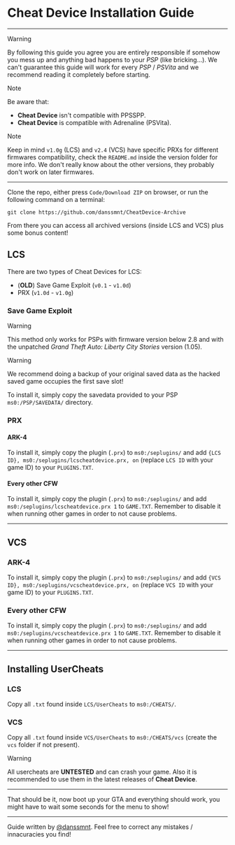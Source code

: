 # Cheat Device Installation Guide

---

> [!WARNING]
> By following this guide you agree you are entirely responsible if somehow you mess up and anything bad happens to your _PSP_ (like bricking...). We can't guarantee this guide will work for every _PSP_ / _PSVita_ and we recommend reading it completely before starting.


> [!NOTE]
> Be aware that:
> - **Cheat Device** isn't compatible with PPSSPP.
> - **Cheat Device** is compatible with Adrenaline (PSVita).

> [!NOTE]
> Keep in mind `v1.0g` (LCS) and `v2.4` (VCS) have specific PRXs for different firmwares compatibility, check the `README.md` inside the version folder for more info.
> We don't really know about the other versions, they probably don't work on later firmwares.

---

Clone the repo, either press `Code/Download ZIP` on browser, or run the following command on a terminal: 
```
git clone https://github.com/danssmnt/CheatDevice-Archive
```

From there you can access all archived versions (inside LCS and VCS) plus some bonus content!

## LCS
There are two types of Cheat Devices for LCS:
 - (**OLD**) Save Game Exploit (``v0.1`` - ``v1.0d``)
 - PRX (``v1.0d`` - ``v1.0g``)
 
### Save Game Exploit
> [!WARNING]
> This method only works for PSPs with firmware version below 2.8 and with the unpatched _Grand Theft Auto: Liberty City Stories_ version (1.05).

> [!WARNING]
> We recommend doing a backup of your original saved data as the hacked saved game occupies the first save slot!

To install it, simply copy the savedata provided to your PSP ``ms0:/PSP/SAVEDATA/`` directory.

### PRX
#### ARK-4
To install it, simply copy the plugin (`.prx`) to `ms0:/seplugins/` and add `{LCS ID}, ms0:/seplugins/lcscheatdevice.prx, on` (replace `LCS ID` with your game ID) to your `PLUGINS.TXT`.

#### Every other CFW
To install it, simply copy the plugin (`.prx`) to `ms0:/seplugins/` and add `ms0:/seplugins/lcscheatdevice.prx 1` to `GAME.TXT`.
Remember to disable it when running other games in order to not cause problems.

---

## VCS
### ARK-4
To install it, simply copy the plugin (`.prx`) to `ms0:/seplugins/` and add `{VCS ID}, ms0:/seplugins/vcscheatdevice.prx, on` (replace `VCS ID` with your game ID) to your `PLUGINS.TXT`.

### Every other CFW
To install it, simply copy the plugin (`.prx`) to `ms0:/seplugins/` and add `ms0:/seplugins/vcscheatdevice.prx 1` to `GAME.TXT`.
Remember to disable it when running other games in order to not cause problems.

---

## Installing UserCheats

### LCS
Copy all `.txt` found inside `LCS/UserCheats` to `ms0:/CHEATS/`.

### VCS
Copy all `.txt` found inside `VCS/UserCheats` to `ms0:/CHEATS/vcs` (create the `vcs` folder if not present).

> [!WARNING]
> All usercheats are **UNTESTED** and can crash your game.
> Also it is recommended to use them in the latest releases of **Cheat Device**.

---

That should be it, now boot up your GTA and everything should work, you might have to wait some seconds for the menu to show! 

---

Guide written by [@danssmnt](https://github.com/danssmnt).
Feel free to correct any mistakes / innacuracies you find!
